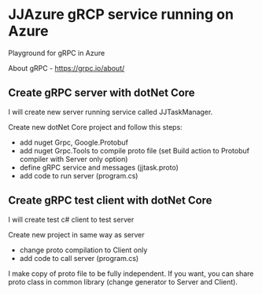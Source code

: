 # JJAzure gRCP service running on Azure
Playground for gRPC in Azure

About gRPC - https://grpc.io/about/

## Create gRPC server with dotNet Core

I will create new server running service called JJTaskManager.

Create new dotNet Core project and follow this steps:
- add nuget Grpc, Google.Protobuf
- add nuget Grpc.Tools to compile proto file (set Build action to Protobuf compiler with Server only option)
- define gRPC service and messages (jjtask.proto)
- add code to run server (program.cs)

## Create gRPC test client with dotNet Core

I will create test c# client to test server

Create new project in same way as server
- change proto compilation to Client only
- add code to call server (program.cs)

I make copy of proto file to be fully independent. If you want, you can share proto class in common library (change generator to Server and Client).
